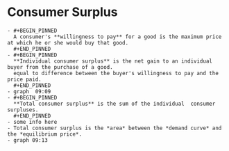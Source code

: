 # Consumer Surplus
	- #+BEGIN_PINNED
	  A consumer's **willingness to pay** for a good is the maximum price at which he or she would buy that good.
	  #+END_PINNED
	- #+BEGIN_PINNED
	  **Individual consumer surplus** is the net gain to an individual buyer from the purchase of a good. 
	  equal to difference between the buyer's willingness to pay and the price paid.
	  #+END_PINNED
	- graph  09:09
	- #+BEGIN_PINNED
	  **Total consumer surplus** is the sum of the individual  consumer surpluses. 
	  #+END_PINNED
	- some info here
	- Total consumer surplus is the *area* between the *demand curve* and the *equilibrium price*.
	- graph 09:13